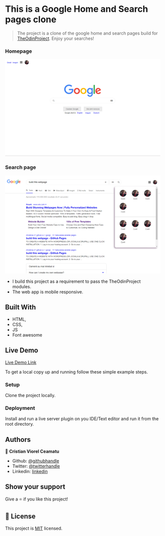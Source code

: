 # This is a Google Home and Search pages clone

> The project is a clone of the google home and search pages build for [TheOdinProject](https://www.theodinproject.com/). Enjoy your searches!

### Homepage
![screenshot](./app-screenshot-full.png)

### Search page
![screenshot](./app-screenshot-full2.png)

- I build this project as a requirement to pass the TheOdinProject modules.
- The web app is mobile responsive.

## Built With

- HTML,
- CSS,
- JS
- Font awesome

## Live Demo

[Live Demo Link](https://cristianceamatu.github.io/theOdinProject-youtubeclone/)


To get a local copy up and running follow these simple example steps.

### Setup

Clone the project locally.

### Deployment

Install and run a live server plugin on you IDE/Text editor and run it from the root directory.


## Authors

👤 **Cristian Viorel Ceamatu**

- Github: [@githubhandle](https://github.com/cristianCeamatu)
- Twitter: [@twitterhandle](https://twitter.com/CeamatuV)
- Linkedin: [linkedin](https://www.linkedin.com/in/ceamatu-cristian-viorel-7a5469136/)


## Show your support

Give a ⭐️ if you like this project!


## 📝 License

This project is [MIT](lic.url) licensed.
